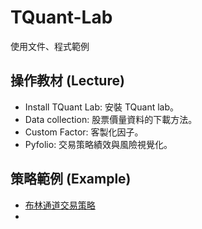 # TQuant-Lab
使用文件、程式範例

## 操作教材 (Lecture)
* Install TQuant Lab: 安裝 TQuant lab。
* Data collection: 股票價量資料的下載方法。
* Custom Factor: 客製化因子。
* Pyfolio: 交易策略績效與風險視覺化。

## 策略範例 (Example)
* [布林通道交易策略](https://www.tejwin.com/wp-admin/post.php?post=15388&action=edit)
*
